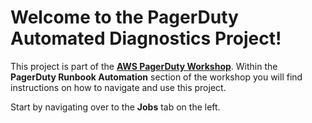 # Welcome to the PagerDuty Automated Diagnostics Project!

This project is part of the [**AWS PagerDuty Workshop**](https://pagerduty.awsworkshop.io/).  Within the **PagerDuty Runbook Automation** section of the workshop you will find instructions on how to navigate and use this project.

Start by navigating over to the **Jobs** tab on the left.
